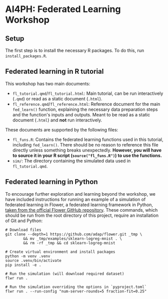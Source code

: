# AI4PH: Federated Learning Workshop

## Setup

The first step is to install the necessary R packages. To do this, run `install_packages.R`.

## Federated learning in R tutorial

This workshop has two main documents:

- `fl_tutorial.qmd`/`fl_tutorial.html`: Main tutorial, can be run interactively (`.qmd`) or read as a static document (`.html`).
- `fl_reference.qmd`/`fl_reference.html`: Reference document for the main `fed_learn()` function, explaining the necessary data preparation steps and the function's inputs and outputs. Meant to be read as a static document (`.html`) and **not** run interactively.

These documents are supported by the following files:

- `fl_funs.R`: Contains the federated learning functions used in this tutorial, including `fed_learn()`. There should be no reason to reference this file directly unless something breaks unexpectedly. **However, you will have to source it in your R script (`source("fl_funs.R")`) to use the functions.**
- `sim/`: The directory containing the simulated data used in `fl_tutorial.qmd`.

## Federated learning in Python

To encourage further exploration and learning beyond the workshop, we have included instructions for running an example of a simulation of federated learning in Flower, a federated learning framework in Python, [taken from the official Flower GitHub repository](https://github.com/adap/flower/tree/main/examples/sklearn-logreg-mnist). These commands, which should be run from the root directory of this project, require an installation of Git and Python:

```{bash}
# Download files
git clone --depth=1 https://github.com/adap/flower.git _tmp \
		&& mv _tmp/examples/sklearn-logreg-mnist . \
		&& rm -rf _tmp && cd sklearn-logreg-mnist

# Create virtual environment and install packages
python -m venv .venv
source .venv/bin/activate
pip install -e .

# Run the simulation (will download required dataset)
flwr run .

# Run the simulation overriding the options in `pyproject.toml`
flwr run . --run-config "num-server-rounds=5 fraction-fit=0.25"
```
